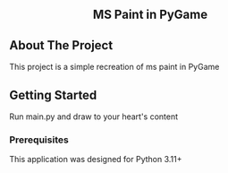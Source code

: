 <!-- TITLE -->
<div align="center">
  <h2 align="center">MS Paint in PyGame</h2>
</div>

<!-- ABOUT THE PROJECT -->
## About The Project

This project is a simple recreation of ms paint in PyGame
<!-- GETTING STARTED -->

## Getting Started

Run main.py and draw to your heart's content

### Prerequisites

This application was designed for Python 3.11+
